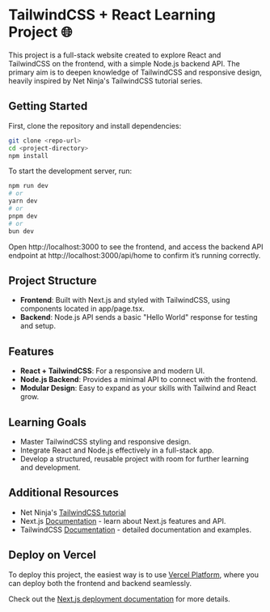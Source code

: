 # TailwindCSS + React Learning Project 🌐
This project is a full-stack website created to explore React and TailwindCSS on the frontend, with a simple Node.js backend API. The primary aim is to deepen knowledge of TailwindCSS and responsive design, heavily inspired by Net Ninja's TailwindCSS tutorial series.

## Getting Started
First, clone the repository and install dependencies:

```bash
git clone <repo-url>
cd <project-directory>
npm install
```
To start the development server, run:
```bash
npm run dev
# or
yarn dev
# or
pnpm dev
# or
bun dev
```
Open http://localhost:3000 to see the frontend, and access the backend API endpoint at http://localhost:3000/api/home to confirm it’s running correctly.

## Project Structure
- **Frontend**: Built with Next.js and styled with TailwindCSS, using components located in app/page.tsx.
- **Backend**: Node.js API sends a basic "Hello World" response for testing and setup.
## Features
- **React + TailwindCSS**: For a responsive and modern UI.
- **Node.js Backend**: Provides a minimal API to connect with the frontend.
- **Modular Design**: Easy to expand as your skills with Tailwind and React grow.
## Learning Goals
- Master TailwindCSS styling and responsive design.
- Integrate React and Node.js effectively in a full-stack app.
- Develop a structured, reusable project with room for further learning and development.
## Additional Resources
- Net Ninja's [TailwindCSS tutorial](https://www.youtube.com/watch?v=bxmDnn7lrnk&list=PL4cUxeGkcC9gpXORlEHjc5bgnIi5HEGhw&ab_channel=NetNinja)
- Next.js [Documentation](https://nextjs.org/docs) - learn about Next.js features and API.
- TailwindCSS [Documentation](https://tailwindcss.com/docs/installation) - detailed documentation and examples.
## Deploy on Vercel
To deploy this project, the easiest way is to use [Vercel Platform](https://vercel.com/new?utm_medium=default-template&filter=next.js&utm_source=create-next-app&utm_campaign=create-next-app-readme), where you can deploy both the frontend and backend seamlessly.

Check out the [Next.js deployment documentation](https://nextjs.org/docs/app/building-your-application/deploying) for more details.
